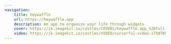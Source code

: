 ```yaml
---
navigation:
    title: heywaffle
    url: https://heywaffle.app
    description: An app to organize your life through widgets
    cover: https://ik.imagekit.io/castles/COVERS/heywaffle.app_%20full.png?updatedAt=1750785497954
    video: https://ik.imagekit.io/castles/VIDEO/cursorful-video-1750709895677.mp4?updatedAt=1750709982601
---
```

